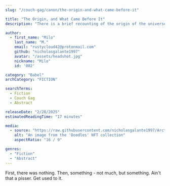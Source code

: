 ```yaml
---
slug: "/couch-gag/canon/the-origin-and-what-came-before-it"

title: "The Origin, and What Came Before It"
description: "There is a brief recounting of the origin of the universe, and what came before it. There is a discourse on the progression of climate change. A discovery is made during a remote expedition to Antarctica that begins to unravel the fabric of the human storyline. A rabbit is saved."

author:
  - first_name: "Milo"
    last_name: "M."
    email: "rustycloud42@protonmail.com"
    github: "nicholasgalante1997"
    avatar: "/assets/headshot.jpg"
    nickname: "Milo"
    id: '002'

category: "Babel"
archCategory: "FICTION"

searchTerms:
  - Fiction
  - Couch Gag
  - Abstract

releaseDate: "2/28/2025"
estimatedReadingTime: "17 minutes"

media:
  - source: "https://raw.githubusercontent.com/nicholasgalante1997/Arcturus/refs/heads/main/apps/web/public/assets/doodles.jpg"
    alt: "An image from the 'Doodles' NFT collection"
    aspectRatio: "16 / 9"

genres:
  - "Fiction"
  - "Abstract"
---
```


First, there was nothing. Then, something - not much, but something. Ain't that a pisser. Get used to it.
